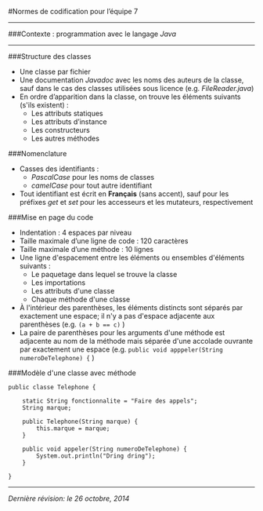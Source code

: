 #Normes de codification pour l’équipe 7

---
###Contexte : programmation avec le langage _Java_

---

###Structure des classes
- Une classe par fichier
- Une documentation _Javadoc_ avec les noms des auteurs de la classe, sauf dans le cas des classes utilisées sous licence (e.g. _FileReader.java_) 
- En ordre d’apparition dans la classe, on trouve les éléments suivants (s'ils existent) :
    - Les attributs statiques
    - Les attributs d’instance
	- Les constructeurs
	- Les autres méthodes

###Nomenclature
- Casses des identifiants : 
	- _PascalCase_ pour les noms de classes
	- _camelCase_ pour tout autre identifiant
- Tout identifiant est écrit en **Français** (sans accent), sauf pour les préfixes _get_ et _set_ pour les accesseurs et les mutateurs, respectivement

###Mise en page du code 

- Indentation : 4 espaces par niveau
- Taille maximale d’une ligne de code : 120 caractères
- Taille maximale d’une méthode : 10 lignes
- Une ligne d'espacement entre les éléments ou ensembles d'éléments suivants :
	- Le paquetage dans lequel se trouve la classe
    - Les importations
    - Les attributs d'une classe
    - Chaque méthode d'une classe 
- À l'intérieur des parenthèses, les éléments distincts sont séparés par exactement une espace; il n'y a pas d'espace adjacente aux parenthèses (e.g. `(a + b == c)` )
- La paire de parenthèses pour les arguments d'une méthode est adjacente au nom de la méthode mais séparée d'une accolade ouvrante par exactement une espace (e.g. `public void apppeler(String numeroDeTelephone) {` )

###Modèle d'une classe avec méthode
```
public classe Telephone {
	
	static String fonctionnalite = "Faire des appels";
	String marque;

	public Telephone(String marque) {
		this.marque = marque;
	}
	
	public void appeler(String numeroDeTelephone) {
		System.out.println("Dring dring");
	}
	
}
```
---
_Dernière révision: le 26 octobre, 2014_
